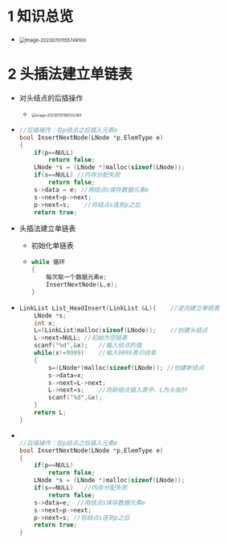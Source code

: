 # 1 知识总览

* <img src="https://cvp.oss-cn-shanghai.aliyuncs.com/picgo/202307011557192.png" alt="image-20230701155749100" style="zoom: 67%;" />



# 2 头插法建立单链表

* 对头结点的后插操作
  * <img src="https://cvp.oss-cn-shanghai.aliyuncs.com/picgo/202307011601429.png" alt="image-20230701160132363" style="zoom:50%;" />

* ~~~C++
  //后插操作：在p结点之后插入元素e
  bool InsertNextNode(LNode *p,ElemType e)
  {
      if(p==NULL)
          return false;
      LNode *s = (LNode *)malloc(sizeof(LNode));
      if(s==NULL) //内存分配失败
          return false;
      s->data = e; //用结点s保存数据元素e
      s->next=p->next;
      p->next=s;	//将结点s连到p之后
      return true;
  
  ~~~

* 头插法建立单链表

  * 初始化单链表

  * ~~~C++
    while 循环
    {
        每次取一个数据元素e;
        InsertNextNode(L,e);
    }
    ~~~

* ~~~C++
  LinkList List_HeadInsert(LinkList &L){	//逆向建立单链表
      LNode *s;
      int x;
      L=(LinkList)malloc(sizeof(LNode)); 	//创建头结点
      L->next=NULL;	//初始为空链表
      scanf("%d",&x);	//输入结点的值
      while(x!=9999)	//输入9999表示结束
      {
          s=(LNode*)malloc(sizeof(LNode)); //创建新结点
          s->data=x;
          s->next=L->next;
          L->next=s;	//将新结点插入表中，L为头指针
          scanf("%d",&x);
      }
      return L;
  }
  ~~~

* ~~~C++
  
  //后插操作：在p结点之后插入元素e
  bool InsertNextNode(LNode *p,ElemType e)
  {
      if(p==NULL)
          return false;
      LNode *s = (LNode *)malloc(sizeof(LNode));
      if(s==NULL)	//内存分配失败
          return false;
      s->data=e;  //用结点s保存数据元素e
      s->next=p->next;
      p->next=s; //将结点s连到p之后
      return true;
  }
  ~~~
